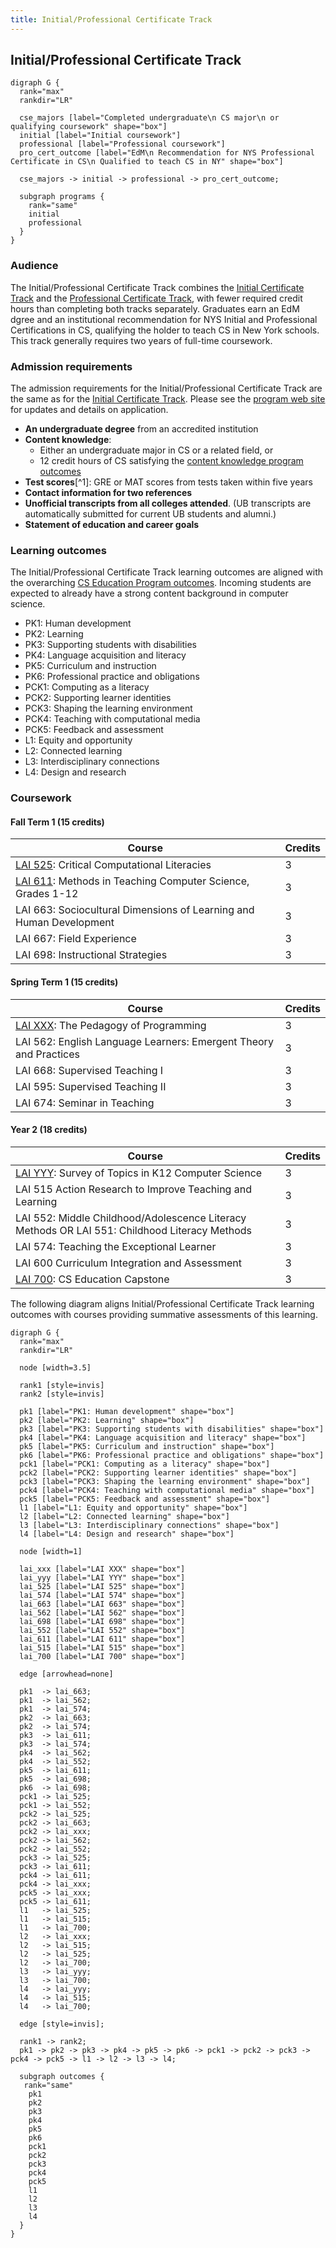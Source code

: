 ```yaml
---
title: Initial/Professional Certificate Track
---
```


## Initial/Professional Certificate Track

```{.graphviz caption="The Initial/Professional Certificate Track"}
digraph G {
  rank="max"
  rankdir="LR"

  cse_majors [label="Completed undergraduate\n CS major\n or qualifying coursework" shape="box"]
  initial [label="Initial coursework"]
  professional [label="Professional coursework"]
  pro_cert_outcome [label="EdM\n Recommendation for NYS Professional Certificate in CS\n Qualified to teach CS in NY" shape="box"]

  cse_majors -> initial -> professional -> pro_cert_outcome;

  subgraph programs {
    rank="same"
    initial
    professional
  }
}
```

### Audience

The Initial/Professional Certificate Track combines the 
[Initial Certificate Track](#initial-certificate-track) and the 
[Professional Certificate Track](#professional-certificate-track), 
with fewer required credit hours than completing both tracks separately. Graduates earn an 
EdM dgree and 
an institutional recommendation for NYS Initial and Professional Certifications 
in CS, qualifying the holder to teach CS in New York schools. This track generally requires 
two years of full-time coursework.

### Admission requirements

The admission requirements for the Initial/Professional Certificate Track are the same 
as for the [Initial Certificate Track](#initial-certificate-track). 
Please see the [program web site](#TODO) for updates and details on application. 

- **An undergraduate degree** from an accredited institution
- **Content knowledge**:
  - Either an undergraduate major in CS or a related field, or 
  - 12 credit hours of CS satisfying the [content knowledge program outcomes](#cs-content-knowledge)
- **Test scores**[^1]: GRE or MAT scores from tests taken within five years
- **Contact information for two references**
- **Unofficial transcripts from all colleges attended**. (UB transcripts are automatically submitted for current UB students and alumni.)
- **Statement of education and career goals**

### Learning outcomes

The Initial/Professional Certificate Track learning outcomes are aligned with the overarching 
[CS Education Program outcomes](#program-outcomes). Incoming students are expected to 
already have a strong content background in computer science.

 - PK1: Human development
 - PK2: Learning
 - PK3: Supporting students with disabilities
 - PK4: Language acquisition and literacy
 - PK5: Curriculum and instruction
 - PK6: Professional practice and obligations
 - PCK1: Computing as a literacy
 - PCK2: Supporting learner identities
 - PCK3: Shaping the learning environment
 - PCK4: Teaching with computational media
 - PCK5: Feedback and assessment
 - L1: Equity and opportunity
 - L2: Connected learning
 - L3: Interdisciplinary connections
 - L4: Design and research

### Coursework

#### Fall Term 1 (15 credits)

| Course                                                                 | Credits |
| ---------------------------------------------------------------------- | ------- |
| [LAI 525](#lai-525): Critical Computational Literacies                 | 3       |
| [LAI 611](#lai-611): Methods in Teaching Computer Science, Grades 1-12 | 3       |
| LAI 663: Sociocultural Dimensions of Learning and Human Development    | 3       |
| LAI 667: Field Experience                                              | 3       |
| LAI 698: Instructional Strategies                                      | 3       |

#### Spring Term 1 (15 credits)

| Course                                                                 | Credits |
| ---------------------------------------------------------------------- | ------- |
| [LAI XXX](#lai-XXX): The Pedagogy of Programming                       | 3       |
| LAI 562: English Language Learners: Emergent Theory and Practices      | 3       |
| LAI 668: Supervised Teaching I                                         | 3       |
| LAI 595: Supervised Teaching II                                        | 3       |
| LAI 674: Seminar in Teaching                                           | 3       |

#### Year 2 (18 credits)

| Course                                                                                        | Credits |
| ----------------------------------------------------------------                              | ------- |
| [LAI YYY](#lai-YYY): Survey of Topics in K12 Computer Science                                 | 3       |
| LAI 515 Action Research to Improve Teaching and Learning                                      | 3       |
| LAI 552: Middle Childhood/Adolescence Literacy Methods OR LAI 551: Childhood Literacy Methods | 3       |
| LAI 574: Teaching the Exceptional Learner                                                     | 3       |
| LAI 600 Curriculum Integration and Assessment                                                 | 3       |
| [LAI 700](#lai-700): CS Education Capstone                                                    | 3       |

The following diagram aligns Initial/Professional Certificate Track learning outcomes with courses 
providing summative assessments of this learning.

```{.graphviz caption="Alignment of program and course outcomes"}
digraph G {
  rank="max"
  rankdir="LR"

  node [width=3.5]

  rank1 [style=invis]
  rank2 [style=invis]

  pk1 [label="PK1: Human development" shape="box"]
  pk2 [label="PK2: Learning" shape="box"]
  pk3 [label="PK3: Supporting students with disabilities" shape="box"]
  pk4 [label="PK4: Language acquisition and literacy" shape="box"]
  pk5 [label="PK5: Curriculum and instruction" shape="box"]
  pk6 [label="PK6: Professional practice and obligations" shape="box"]
  pck1 [label="PCK1: Computing as a literacy" shape="box"]
  pck2 [label="PCK2: Supporting learner identities" shape="box"]
  pck3 [label="PCK3: Shaping the learning environment" shape="box"]
  pck4 [label="PCK4: Teaching with computational media" shape="box"]
  pck5 [label="PCK5: Feedback and assessment" shape="box"]
  l1 [label="L1: Equity and opportunity" shape="box"]
  l2 [label="L2: Connected learning" shape="box"]
  l3 [label="L3: Interdisciplinary connections" shape="box"]
  l4 [label="L4: Design and research" shape="box"]

  node [width=1]

  lai_xxx [label="LAI XXX" shape="box"]
  lai_yyy [label="LAI YYY" shape="box"]
  lai_525 [label="LAI 525" shape="box"]
  lai_574 [label="LAI 574" shape="box"]
  lai_663 [label="LAI 663" shape="box"]
  lai_562 [label="LAI 562" shape="box"]
  lai_698 [label="LAI 698" shape="box"]
  lai_552 [label="LAI 552" shape="box"]
  lai_611 [label="LAI 611" shape="box"]
  lai_515 [label="LAI 515" shape="box"]
  lai_700 [label="LAI 700" shape="box"]

  edge [arrowhead=none]

  pk1  -> lai_663;
  pk1  -> lai_562;
  pk1  -> lai_574;
  pk2  -> lai_663;
  pk2  -> lai_574;
  pk3  -> lai_611;
  pk3  -> lai_574;
  pk4  -> lai_562;
  pk4  -> lai_552;
  pk5  -> lai_611;
  pk5  -> lai_698;
  pk6  -> lai_698;
  pck1 -> lai_525;
  pck1 -> lai_552;
  pck2 -> lai_525;
  pck2 -> lai_663;
  pck2 -> lai_xxx;
  pck2 -> lai_562;
  pck2 -> lai_552;
  pck3 -> lai_525;
  pck3 -> lai_611;
  pck4 -> lai_611;
  pck4 -> lai_xxx;
  pck5 -> lai_xxx;
  pck5 -> lai_611;
  l1   -> lai_525;
  l1   -> lai_515;
  l1   -> lai_700;
  l2   -> lai_xxx;
  l2   -> lai_515;
  l2   -> lai_525;
  l2   -> lai_700;
  l3   -> lai_yyy;
  l3   -> lai_700;
  l4   -> lai_yyy;
  l4   -> lai_515;
  l4   -> lai_700;

  edge [style=invis];

  rank1 -> rank2;
  pk1 -> pk2 -> pk3 -> pk4 -> pk5 -> pk6 -> pck1 -> pck2 -> pck3 -> pck4 -> pck5 -> l1 -> l2 -> l3 -> l4;

  subgraph outcomes {
   rank="same"
    pk1
    pk2
    pk3
    pk4
    pk5
    pk6
    pck1
    pck2
    pck3
    pck4
    pck5
    l1
    l2
    l3
    l4
  }
}
```
